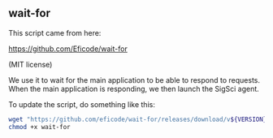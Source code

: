 ## wait-for

This script came from here:

https://github.com/Eficode/wait-for

(MIT license)

We use it to wait for the main application to be able to respond to requests. When the main application is responding,
we then launch the SigSci agent.

To update the script, do something like this:

```bash
wget "https://github.com/eficode/wait-for/releases/download/v${VERSION}/wait-for"
chmod +x wait-for
```

